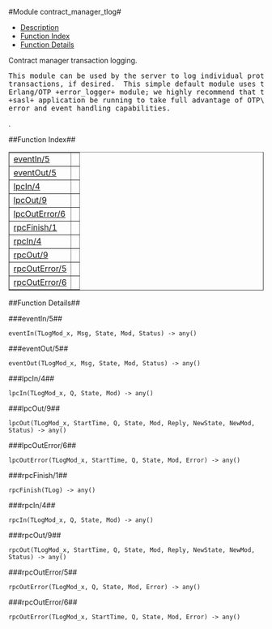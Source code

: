 

#Module contract_manager_tlog#
* [Description](#description)
* [Function Index](#index)
* [Function Details](#functions)


<p>Contract manager transaction logging.</p>


<pre><tt>This module can be used by the server to log individual protocol
transactions, if desired.  This simple default module uses the
Erlang/OTP +error_logger+ module; we highly recommend that the
+sasl+ application be running to take full advantage of OTP\'s
error and event handling capabilities.</tt></pre>
.

<a name="index"></a>

##Function Index##


<table width="100%" border="1" cellspacing="0" cellpadding="2" summary="function index"><tr><td valign="top"><a href="#eventIn-5">eventIn/5</a></td><td></td></tr><tr><td valign="top"><a href="#eventOut-5">eventOut/5</a></td><td></td></tr><tr><td valign="top"><a href="#lpcIn-4">lpcIn/4</a></td><td></td></tr><tr><td valign="top"><a href="#lpcOut-9">lpcOut/9</a></td><td></td></tr><tr><td valign="top"><a href="#lpcOutError-6">lpcOutError/6</a></td><td></td></tr><tr><td valign="top"><a href="#rpcFinish-1">rpcFinish/1</a></td><td></td></tr><tr><td valign="top"><a href="#rpcIn-4">rpcIn/4</a></td><td></td></tr><tr><td valign="top"><a href="#rpcOut-9">rpcOut/9</a></td><td></td></tr><tr><td valign="top"><a href="#rpcOutError-5">rpcOutError/5</a></td><td></td></tr><tr><td valign="top"><a href="#rpcOutError-6">rpcOutError/6</a></td><td></td></tr></table>


<a name="functions"></a>

##Function Details##

<a name="eventIn-5"></a>

###eventIn/5##




`eventIn(TLogMod_x, Msg, State, Mod, Status) -> any()`

<a name="eventOut-5"></a>

###eventOut/5##




`eventOut(TLogMod_x, Msg, State, Mod, Status) -> any()`

<a name="lpcIn-4"></a>

###lpcIn/4##




`lpcIn(TLogMod_x, Q, State, Mod) -> any()`

<a name="lpcOut-9"></a>

###lpcOut/9##




`lpcOut(TLogMod_x, StartTime, Q, State, Mod, Reply, NewState, NewMod, Status) -> any()`

<a name="lpcOutError-6"></a>

###lpcOutError/6##




`lpcOutError(TLogMod_x, StartTime, Q, State, Mod, Error) -> any()`

<a name="rpcFinish-1"></a>

###rpcFinish/1##




`rpcFinish(TLog) -> any()`

<a name="rpcIn-4"></a>

###rpcIn/4##




`rpcIn(TLogMod_x, Q, State, Mod) -> any()`

<a name="rpcOut-9"></a>

###rpcOut/9##




`rpcOut(TLogMod_x, StartTime, Q, State, Mod, Reply, NewState, NewMod, Status) -> any()`

<a name="rpcOutError-5"></a>

###rpcOutError/5##




`rpcOutError(TLogMod_x, Q, State, Mod, Error) -> any()`

<a name="rpcOutError-6"></a>

###rpcOutError/6##




`rpcOutError(TLogMod_x, StartTime, Q, State, Mod, Error) -> any()`

